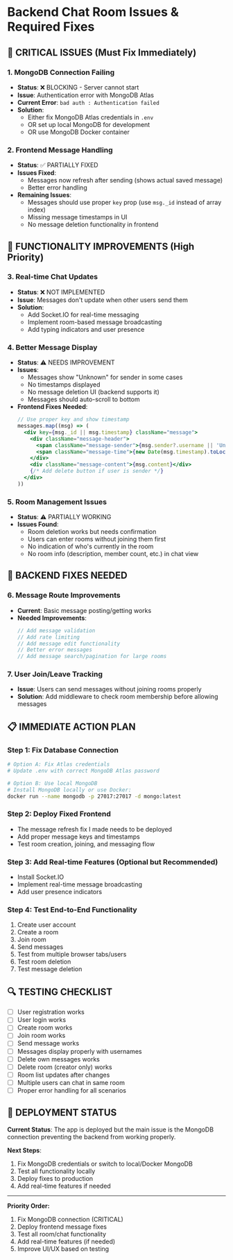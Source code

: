 # Backend Chat Room Issues & Required Fixes

## 🚨 **CRITICAL ISSUES** (Must Fix Immediately)

### 1. **MongoDB Connection Failing** 
- **Status**: ❌ BLOCKING - Server cannot start
- **Issue**: Authentication error with MongoDB Atlas
- **Current Error**: `bad auth : Authentication failed`
- **Solution**:
  - Either fix MongoDB Atlas credentials in `.env`
  - OR set up local MongoDB for development
  - OR use MongoDB Docker container

### 2. **Frontend Message Handling** 
- **Status**: ✅ PARTIALLY FIXED
- **Issues Fixed**:
  - Messages now refresh after sending (shows actual saved message)
  - Better error handling
- **Remaining Issues**:
  - Messages should use proper `key` prop (use `msg._id` instead of array index)
  - Missing message timestamps in UI
  - No message deletion functionality in frontend

## 🔧 **FUNCTIONALITY IMPROVEMENTS** (High Priority)

### 3. **Real-time Chat Updates**
- **Status**: ❌ NOT IMPLEMENTED
- **Issue**: Messages don't update when other users send them
- **Solution**: 
  - Add Socket.IO for real-time messaging
  - Implement room-based message broadcasting
  - Add typing indicators and user presence

### 4. **Better Message Display**
- **Status**: ⚠️ NEEDS IMPROVEMENT
- **Issues**:
  - Messages show "Unknown" for sender in some cases
  - No timestamps displayed
  - No message deletion UI (backend supports it)
  - Messages should auto-scroll to bottom
- **Frontend Fixes Needed**:
  ```jsx
  // Use proper key and show timestamp
  messages.map((msg) => (
    <div key={msg._id || msg.timestamp} className="message">
      <div className="message-header">
        <span className="message-sender">{msg.sender?.username || 'Unknown'}</span>
        <span className="message-time">{new Date(msg.timestamp).toLocaleTimeString()}</span>
      </div>
      <div className="message-content">{msg.content}</div>
      {/* Add delete button if user is sender */}
    </div>
  ))
  ```

### 5. **Room Management Issues**
- **Status**: ⚠️ PARTIALLY WORKING
- **Issues Found**:
  - Room deletion works but needs confirmation
  - Users can enter rooms without joining them first
  - No indication of who's currently in the room
  - No room info (description, member count, etc.) in chat view

## 🐛 **BACKEND FIXES NEEDED**

### 6. **Message Route Improvements**
- **Current**: Basic message posting/getting works
- **Needed Improvements**:
  ```javascript
  // Add message validation
  // Add rate limiting
  // Add message edit functionality
  // Better error messages
  // Add message search/pagination for large rooms
  ```

### 7. **User Join/Leave Tracking**
- **Issue**: Users can send messages without joining rooms properly
- **Solution**: Add middleware to check room membership before allowing messages

## 📋 **IMMEDIATE ACTION PLAN**

### Step 1: Fix Database Connection
```bash
# Option A: Fix Atlas credentials
# Update .env with correct MongoDB Atlas password

# Option B: Use local MongoDB
# Install MongoDB locally or use Docker:
docker run --name mongodb -p 27017:27017 -d mongo:latest
```

### Step 2: Deploy Fixed Frontend
- The message refresh fix I made needs to be deployed
- Add proper message keys and timestamps
- Test room creation, joining, and messaging flow

### Step 3: Add Real-time Features (Optional but Recommended)
- Install Socket.IO
- Implement real-time message broadcasting
- Add user presence indicators

### Step 4: Test End-to-End Functionality
1. Create user account
2. Create a room
3. Join room
4. Send messages
5. Test from multiple browser tabs/users
6. Test room deletion
7. Test message deletion

## 🔍 **TESTING CHECKLIST**

- [ ] User registration works
- [ ] User login works  
- [ ] Create room works
- [ ] Join room works
- [ ] Send message works
- [ ] Messages display properly with usernames
- [ ] Delete own messages works
- [ ] Delete room (creator only) works
- [ ] Room list updates after changes
- [ ] Multiple users can chat in same room
- [ ] Proper error handling for all scenarios

## 🚀 **DEPLOYMENT STATUS**

**Current Status**: The app is deployed but the main issue is the MongoDB connection preventing the backend from working properly.

**Next Steps**: 
1. Fix MongoDB credentials or switch to local/Docker MongoDB
2. Test all functionality locally
3. Deploy fixes to production
4. Add real-time features if needed

---

**Priority Order:**
1. Fix MongoDB connection (CRITICAL)
2. Deploy frontend message fixes
3. Test all room/chat functionality
4. Add real-time features (if needed)
5. Improve UI/UX based on testing
